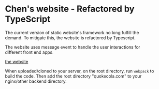 # Chen's website - Refactored by TypeScript

The current version of static website's framework no long fulfill the demand. To mitigate this, the website is refactored by Typescript.

The website uses message event to handle the user interactions for different front end apps.  

[the website](https://www.quokecola.com)

When uploaded/cloned to your server, on the root directory, run `webpack` to build the code. Then add the root directory "quokecola.com" to your nginx/other backend directory.